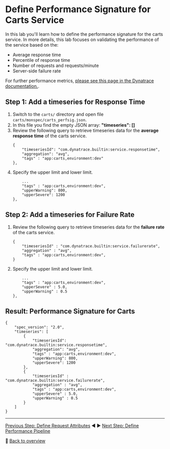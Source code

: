 # Define Performance Signature for Carts Service

In this lab you'll learn how to define the performance signature for the carts service. In more details, this lab focuses on validating the performance of the service based on the:
* Average response time
* Percentile of response time
* Number of requests and requests/minute
* Server-side failure rate 

For further performance metrics, [please see this page in the Dynatrace documentation.](https://www.dynatrace.com/support/help/shortlink/api-metrics).

## Step 1: Add a timeseries for Response Time
1. Switch to the `carts/` directory and open file `carts/monspec/carts_perfsig.json`.
1. In this file you find the empty JSON array: **"timeseries": []**
1. Review the following query to retrieve timeseries data for the **average response time** of the carts service. 
    ```
    {
        "timeseriesId": "com.dynatrace.builtin:service.responsetime",
        "aggregation": "avg",
        "tags" : "app:carts,environment:dev"
	},
    ```
1. Specify the upper limit and lower limit.
    ```
        ...
        "tags" : "app:carts,environment:dev",
        "upperWarning": 800,
        "upperSevere": 1200
    },
    ```
<!-- 
1. Add the following query to retrieve timeseries data for the **percentile of response time** of the carts service. 
    ```
    {
        "timeseriesId"  : "com.dynatrace.builtin:service.responsetime",
        "aggregation"   : "percentile",
        "tags"          : "app:carts,environment:dev"
    },
    ```
1. Specify the upper limit.
    ```
        ...
        "tags"         : "app:carts,environment:dev",
        "upperLimit"   : 800.0,
        "lowerLimit"   : 600.0
    },
    ```
1. After these steps, the **timeseries** array should look as follows: 
    ```
    "timeseries" : [
        {
            "timeseriesId"  : "com.dynatrace.builtin:service.responsetime",
            "aggregation"   : "avg",
            "tags"          : "app:carts,environment:dev",
            "upperLimit"    : 800.0,
            "lowerLimit"    : 600.0
        },
        {
            "timeseriesId"  : "com.dynatrace.builtin:service.responsetime",
            "aggregation"   : "percentile",
            "tags"          : "app:carts,environment:dev",
            "upperLimit"    : 3000.0,
            "lowerLimit"    : 2800.0
        },
    ]
    ```
<!-- 
## Step 2: Add a timeseries for Requests
1. Add the following query to retrieve timeseries data for the **number of requests** of the carts service. 
    ```
    {
        "timeseriesId" : "com.dynatrace.builtin:service.requests",
        "aggregation"  : "count",
        "tags"         : "app:carts,environment:dev",
    },
    ```
1. Specify the lower limit (number of requests).
    ```
        ...
        "tags"          : "app:carts,environment:dev",
        "lowerLimit"    : 1
    },
    ```

## Step 3: Add a timeseries for Requests per Minute
1. Add the following query to retrieve timeseries data for the **requests per minute** of the carts service. 
    ```
    {
        "timeseriesId"  : "com.dynatrace.builtin:service.requestspermin",
        "aggregation"   : "count",
        "tags"          : "app:carts,environment:dev"
    }
    ```
1. Specify the lower limit.
    ```
        ...
        "tags"          : "app:carts,environment:dev",
        "lowerLimit"    : 1
    },
    ```
-->
## Step 2: Add a timeseries for Failure Rate
1. Review the following query to retrieve timeseries data for the **failure rate** of the carts service. 
    ```
    {
        "timeseriesId" : "com.dynatrace.builtin:service.failurerate",
        "aggregation" : "avg",
        "tags" : "app:carts,environment:dev",
    }
    ```
1. Specify the upper limit and lower limit.
    ```
        ...
        "tags" : "app:carts,environment:dev",
        "upperSevere" : 5.0,
        "upperWarning" : 0.5
    },
    ```
<!--
## Step 3: Save changes and push to repository
1. Save the file. 
1. Commit/Push the changes to your GitHub Repository *carts*.
-->
## Result: Performance Signature for Carts
```
{
	"spec_version": "2.0",
	"timeseries": [
		{
			"timeseriesId": "com.dynatrace.builtin:service.responsetime",
			"aggregation": "avg",
			"tags" : "app:carts,environment:dev",
			"upperWarning": 800,
			"upperSevere": 1200
		},
		{
			"timeseriesId" : "com.dynatrace.builtin:service.failurerate",
			"aggregation" : "avg",
			"tags" : "app:carts,environment:dev",
			"upperSevere" : 5.0,
			"upperWarning" : 0.5
        }
    ]
}

```

---

[Previous Step: Define Request Attributes](../02_Define_Request_Attributes) :arrow_backward: :arrow_forward: [Next Step: Define Performance Pipeline](../04_Define_Performance_Pipeline)

:arrow_up_small: [Back to overview](../)
